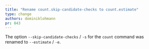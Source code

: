 ```yaml
---
title: "Rename count.skip-candidate-checks to count.estimate"
type: change
authors: dominiklohmann
pr: 843
---
```


The option `--skip-candidate-checks` / `-s` for the `count` command was renamed
to `--estimate` / `-e`.
